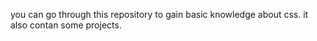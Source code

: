 you can go through this repository to gain basic knowledge about css.
it also contan some projects.
